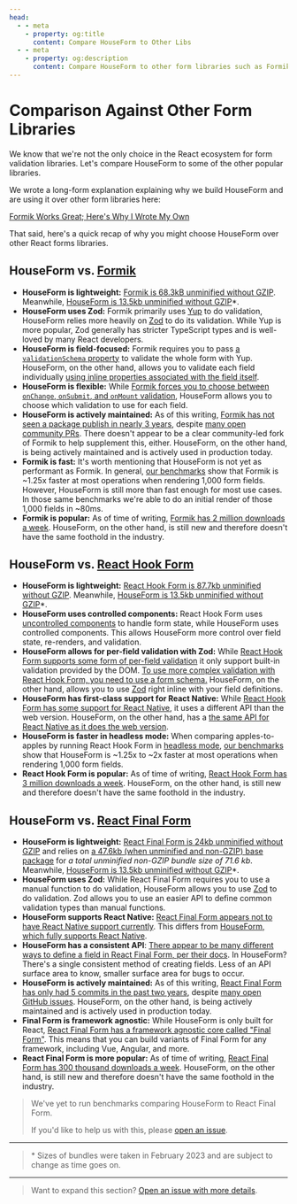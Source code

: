 ```yaml
---
head:
  - - meta
    - property: og:title
      content: Compare HouseForm to Other Libs
  - - meta
    - property: og:description
      content: Compare HouseForm to other form libraries such as Formik and React Hook Form.
---
```


# Comparison Against Other Form Libraries

We know that we're not the only choice in the React ecosystem for form validation libraries. Let's compare HouseForm to some of the other popular libraries.

We wrote a long-form explanation explaining why we build HouseForm and are using it over other form libraries here:

[Formik Works Great; Here's Why I Wrote My Own](https://dev.to/crutchcorn/formik-works-great-heres-why-i-wrote-my-own-591m)

That said, here's a quick recap of why you might choose HouseForm over other React forms libraries.

## HouseForm vs. [Formik](https://formik.org/)

- **HouseForm is lightweight:** [Formik is 68.3kB unminified without GZIP](https://unpkg.com/browse/formik@latest/dist/formik.esm.js). Meanwhile, [HouseForm is 13.5kb unminified without GZIP](https://unpkg.com/browse/houseform@latest/dist/houseform.js)*.
- **HouseForm uses Zod:** Formik primarily uses [Yup](https://github.com/jquense/yup) to do validation, HouseForm relies more heavily on [Zod](https://github.com/colinhacks/zod) to do its validation.
                          While Yup is more popular, Zod generally has stricter TypeScript types and is well-loved by many React developers.
- **HouseForm is field-focused:** Formik requires you to pass [a `validationSchema` property](https://formik.org/docs/api/withFormik#validationschema-schema--props-props--schema) to validate the whole form with Yup. HouseForm, on the other hand, allows you to validate each field individually [using inline properties associated with the field itself](/reference/field#field-props).
- **HouseForm is flexible:** While [Formik forces you to choose between `onChange`, `onSubmit`, and `onMount` validation](https://formik.org/docs/api/withFormik#validateonblur-boolean), HouseForm allows you to choose which validation to use for each field.
- **HouseForm is actively maintained:** As of this writing, [Formik has not seen a package publish in nearly 3 years](https://www.npmjs.com/package/formik), despite [many open community PRs](https://github.com/jaredpalmer/formik/pulls).
                                              There doesn't appear to be a clear community-led fork of Formik to help supplement this, either. HouseForm, on the other hand, is being actively maintained and is actively used in production today.
- **Formik is fast:** It's worth mentioning that HouseForm is not yet as performant as Formik. In general, [our benchmarks](https://github.com/crutchcorn/houseform/tree/main/lib/benchmarks) show that Formik is ~1.25x faster at most operations when rendering 1,000 form fields. 
                      However, HouseForm is still more than fast enough for most use cases. In those same benchmarks we're able to do an initial render of those 1,000 fields in ~80ms.
- **Formik is popular:** As of time of writing, [Formik has 2 million downloads a week](https://www.npmjs.com/package/formik). HouseForm, on the other hand, is still new and therefore doesn't have the same foothold in the industry.

## HouseForm vs. [React Hook Form](https://react-hook-form.com/)

- **HouseForm is lightweight:** [React Hook Form is 87.7kb unminified without GZIP](https://unpkg.com/browse/react-hook-form@latest/dist/index.esm.mjs). Meanwhile, [HouseForm is 13.5kb unminified without GZIP](https://unpkg.com/browse/houseform@latest/dist/houseform.js)*.
- **HouseForm uses controlled components:** React Hook Form uses [uncontrolled components](https://beta.reactjs.org/learn/sharing-state-between-components#controlled-and-uncontrolled-components) to handle form state, while HouseForm uses controlled components. This allows HouseForm more control over field state, re-renders, and validation.
- **HouseForm allows for per-field validation with Zod:** While [React Hook Form supports some form of per-field validation](https://react-hook-form.com/get-started#Applyvalidation) it only support built-in validation provided by the DOM. [To use more complex validation with React Hook Form, you need to use a form schema.](https://react-hook-form.com/get-started#SchemaValidation) HouseForm, on the other hand, allows you to use [Zod](https://github.com/colinhacks/zod) right inline with your field definitions.
- **HouseForm has first-class support for React Native:** While [React Hook Form has some support for React Native](https://react-hook-form.com/get-started#ReactNative), it uses a different API than the web version. HouseForm, on the other hand, has a [the same API for React Native as it does the web version](/guides/react-native).
- **HouseForm is faster in headless mode:** When comparing apples-to-apples by running React Hook Form in [headless mode](https://react-hook-form.com/get-started#ReactNative), [our benchmarks](https://github.com/crutchcorn/houseform/tree/main/lib/benchmarks) show that HouseForm is ~1.25x to ~2x faster at most operations when rendering 1,000 form fields.
- **React Hook Form is popular:** As of time of writing, [React Hook Form has 3 million downloads a week](https://www.npmjs.com/package/react-hook-form). HouseForm, on the other hand, is still new and therefore doesn't have the same foothold in the industry.

## HouseForm vs. [React Final Form](https://final-form.org/react)

- **HouseForm is lightweight:** [React Final Form is 24kb unminified without GZIP](https://unpkg.com/browse/react-final-form@latest/dist/react-final-form.es.js) and relies on [a 47.6kb (when unminified and non-GZIP) base package](https://unpkg.com/browse/final-form@latest/dist/final-form.es.js) for *a total unminified non-GZIP bundle size of 71.6 kb*. Meanwhile, [HouseForm is 13.5kb unminified without GZIP](https://unpkg.com/browse/houseform@latest/dist/houseform.js)*.
- **HouseForm uses Zod:** While React Final Form requires you to use a manual function to do validation, HouseForm allows you to use [Zod](https://github.com/colinhacks/zod) to do validation. Zod allows you to use an easier API to define common validation types than manual functions.
- **HouseForm supports React Native:** [React Final Form appears not to have React Native support currently](https://github.com/final-form/react-final-form-hooks/issues/48). This differs from [HouseForm, which fully supports React Native](/guides/react-native).
- **HouseForm has a consistent API**: [There appear to be many different ways to define a field in React Final Form, per their docs](https://final-form.org/docs/react-final-form/getting-started). In HouseForm? There's a single consistent method of creating fields. Less of an API surface area to know, smaller surface area for bugs to occur.
- **HouseForm is actively maintained:** As of this writing, [React Final Form has only had 5 commits in the past two years](https://github.com/final-form/react-final-form/commits/main), despite [many open GitHub issues](https://github.com/final-form/react-final-form/issues). HouseForm, on the other hand, is being actively maintained and is actively used in production today.
- **Final Form is framework agnostic:** While HouseForm is only built for React, [React Final Form has a framework agnostic core called "Final Form"](https://final-form.org/). This means that you can build variants of Final Form for any framework, including Vue, Angular, and more.
- **React Final Form is more popular:** As of time of writing, [React Final Form has 300 thousand downloads a week](https://www.npmjs.com/package/react-final-form). HouseForm, on the other hand, is still new and therefore doesn't have the same foothold in the industry.

> We've yet to run benchmarks comparing HouseForm to React Final Form.
>
> If you'd like to help us with this, please [open an issue](https://github.com/crutchcorn/houseform/issues/new).



----

> \* Sizes of bundles were taken in February 2023 and are subject to change as time goes on.

----

> Want to expand this section? [Open an issue with more details](https://github.com/crutchcorn/houseform/issues/new).
